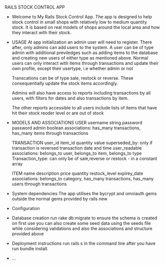 RAILS STOCK CONTROL APP

* Welcome to My Rails Stock Control App.
    The app is designed to help stock control in small shops with relatively low to medium quantity stock. It is based on real models of shops around the local 
    area and how they interact with their stock. 

* USAGE
    At app initialization an admin user will need to register. There after, only admins can add users to the system. 
    A user can be of type admin with additional previledges such as adding items to the database and creating new users of either type as mentioned above. Normal users can only interact with items through transactions and update their own profile, except their usertype, i.e whether admin or not

    Transcations can be of type sale, restock or reverse. These consequentially update the stock items accordingly. 

    Admins will also have access to reports including transactions by all users, with filters for dates and also transactions by item.

    The other reports accessible to all users include lists of items that have hit their stock reoder level or are out of stock 

* MODELS AND ASSOCIATIONS
    USER
    username string
    password password
    admin boolean
    associations: has_many transactions, has_many items through transactions

    TRANSACTION
    user_id
    item_id
    quantity
    value 
    superseded_by: only if transaction is reversed
    transaction date and time user_readable
    associations: belongs_to user, belongs_to item, belongs_to type
    Transaction_type: can only be of sale,reverse or restock - in a constant array 

    ITEM
    name
    description
    price
    quantity
    restock_level
    expirey_date
    associations: belongs_to category, has_many transactions, has_many users through transactions

* System dependencies
    The app utilises the bycrypt and omniauth gems outside the normal gems provided by rails new
* Configuration

* Database creation
  run rake db:migrate to ensure the schema is created on first use you can also create some seed data using the seeds file while considering validations and also the associations and structure provided above
* Deployment instructions
    run rails s in the command line after you have run bundle install. 
* ...
